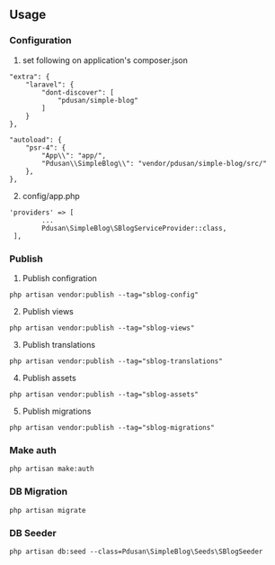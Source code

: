 ## Usage

### Configuration

1.  set following on application's composer.json
```
"extra": {
    "laravel": {
        "dont-discover": [
            "pdusan/simple-blog"
        ]
    }
},

"autoload": {
    "psr-4": {
        "App\\": "app/",
        "Pdusan\\SimpleBlog\\": "vendor/pdusan/simple-blog/src/"
    },
},
```

2. config/app.php
```
'providers' => [
        ...
        Pdusan\SimpleBlog\SBlogServiceProvider::class,
 ],
 ```
 
### Publish

1. Publish configration
```
php artisan vendor:publish --tag="sblog-config"
```
2. Publish views
```
php artisan vendor:publish --tag="sblog-views"
```
3. Publish translations
```
php artisan vendor:publish --tag="sblog-translations"
```
4. Publish assets
```
php artisan vendor:publish --tag="sblog-assets"
```
5. Publish migrations
```
php artisan vendor:publish --tag="sblog-migrations"
```

### Make auth

```
php artisan make:auth
```

### DB Migration
```
php artisan migrate
```

### DB Seeder
```
php artisan db:seed --class=Pdusan\SimpleBlog\Seeds\SBlogSeeder
```